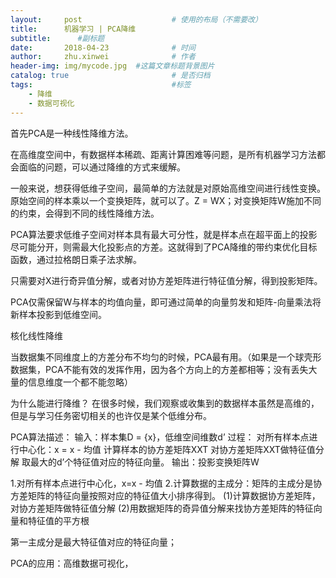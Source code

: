 ```yaml
---
layout:     post   				    # 使用的布局（不需要改）
title:      机器学习 | PCA降维
subtitle:      #副标题
date:       2018-04-23 				# 时间
author:     zhu.xinwei 		    	# 作者
header-img: img/mycode.jpg 	#这篇文章标题背景图片
catalog: true 						# 是否归档
tags:								#标签
    - 降维
    - 数据可视化
---
```


首先PCA是一种线性降维方法。

在高维度空间中，有数据样本稀疏、距离计算困难等问题，是所有机器学习方法都会面临的问题，可以通过降维的方式来缓解。

一般来说，想获得低维子空间，最简单的方法就是对原始高维空间进行线性变换。原始空间的样本乘以一个变换矩阵，就可以了。Z = WX；对变换矩阵W施加不同的约束，会得到不同的线性降维方法。

PCA算法要求低维子空间对样本具有最大可分性，就是样本点在超平面上的投影尽可能分开，则需最大化投影点的方差。这就得到了PCA降维的带约束优化目标函数，通过拉格朗日乘子法求解。

只需要对X进行奇异值分解，或者对协方差矩阵进行特征值分解，得到投影矩阵。

PCA仅需保留W与样本的均值向量，即可通过简单的向量剪发和矩阵-向量乘法将新样本投影到低维空间。


核化线性降维

当数据集不同维度上的方差分布不均匀的时候，PCA最有用。（如果是一个球壳形数据集，PCA不能有效的发挥作用，因为各个方向上的方差都相等；没有丢失大量的信息维度一个都不能忽略）


为什么能进行降维？ 在很多时候，我们观察或收集到的数据样本虽然是高维的，但是与学习任务密切相关的也许仅是某个低维分布。 


PCA算法描述：
输入：样本集D = {x}，低维空间维数d’
过程：
对所有样本点进行中心化：x = x - 均值
计算样本的协方差矩阵XXT
对协方差矩阵XXT做特征值分解
取最大的d’个特征值对应的特征向量。
输出：投影变换矩阵W 

1.对所有样本点进行中心化，x=x - 均值
2.计算数据的主成分：矩阵的主成分是协方差矩阵的特征向量按照对应的特征值大小排序得到。
(1)计算数据协方差矩阵，对协方差矩阵做特征值分解
(2)用数据矩阵的奇异值分解来找协方差矩阵的特征向量和特征值的平方根

第一主成分是最大特征值对应的特征向量；

PCA的应用：高维数据可视化，